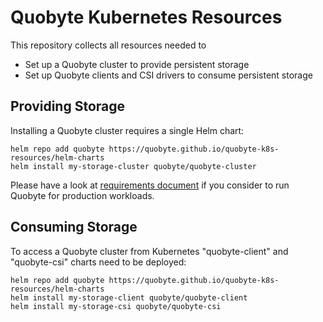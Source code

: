 # Quobyte Kubernetes Resources

This repository collects all resources needed to 

* Set up a Quobyte cluster to provide persistent storage
* Set up Quobyte clients and CSI drivers to consume persistent storage

## Providing Storage

Installing a Quobyte cluster requires a single Helm chart:
```
helm repo add quobyte https://quobyte.github.io/quobyte-k8s-resources/helm-charts
helm install my-storage-cluster quobyte/quobyte-cluster
```

Please have a look at [requirements document](Requirements.md) if you consider to run Quobyte for production workloads.

## Consuming Storage

To access a Quobyte cluster from Kubernetes 
"quobyte-client" and "quobyte-csi" charts need to be deployed:

```
helm repo add quobyte https://quobyte.github.io/quobyte-k8s-resources/helm-charts
helm install my-storage-client quobyte/quobyte-client
helm install my-storage-csi quobyte/quobyte-csi
```


